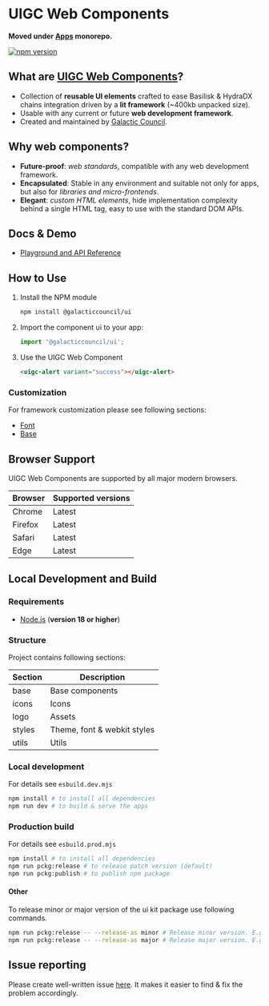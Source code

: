 # UIGC Web Components

**Moved under [Apps](https://github.com/galacticcouncil/apps) monorepo.**

[![npm version](https://img.shields.io/npm/v/@galacticcouncil/ui.svg)](https://www.npmjs.com/package/@galacticcouncil/ui)

## What are [UIGC Web Components](https://galactic-uikit.netlify.app)?

- Collection of **reusable UI elements** crafted to ease Basilisk & HydraDX chains integration driven by a **lit framework** (~400kb unpacked size).
- Usable with any current or future **web development framework**.
- Created and maintained by [Galactic Council](https://galacticcouncil.io/).

## Why web components?

- **Future-proof**: _web standards_, compatible with any web development framework.
- **Encapsulated**: Stable in any environment and suitable not only for apps, but also for _libraries and micro-frontends_.
- **Elegant**: _custom HTML elements_, hide implementation complexity behind a single HTML tag, easy to use with the standard DOM APIs.

## Docs & Demo

- [Playground and API Reference](https://galactic-uikit.netlify.app)

## How to Use

1. Install the NPM module

   ```sh
   npm install @galacticcouncil/ui
   ```

2. Import the component ui to your app:

   ```js
   import '@galacticcouncil/ui';
   ```

3. Use the UIGC Web Component

   ```html
   <uigc-alert variant="success"></uigc-alert>
   ```

### Customization

For framework customization please see following sections:

- [Font](https://github.com/galacticcouncil/ui/blob/master/doc/font.md)
- [Base](https://github.com/galacticcouncil/ui/blob/master/doc/base.md)

## Browser Support

UIGC Web Components are supported by all major modern browsers.

| Browser | Supported versions |
| ------- | ------------------ |
| Chrome  | Latest             |
| Firefox | Latest             |
| Safari  | Latest             |
| Edge    | Latest             |

## Local Development and Build

### Requirements

- [Node.js](https://nodejs.org/) (**version 18 or higher**)

### Structure

Project contains following sections:

| Section | Description                 |
| ------- | --------------------------- |
| base    | Base components             |
| icons   | Icons                       |
| logo    | Assets                      |
| styles  | Theme, font & webkit styles |
| utils   | Utils                       |

### Local development

For details see `esbuild.dev.mjs`

```sh
npm install # to install all dependencies
npm run dev # to build & serve the apps
```

### Production build

For details see `esbuild.prod.mjs`

```sh
npm install # to install all dependencies
npm run pckg:release # to release patch version (default)
npm run pckg:publish # to publish npm package
```

#### Other

To release minor or major version of the ui kit package use following commands.

```sh
npm run pckg:release -- --release-as minor # Release minor version. E.g. 1.0.23 -> 1.1.0
npm run pckg:release -- --release-as major # Release major version. E.g. 1.0.23 -> 2.0.0
```

## Issue reporting

Please create well-written issue [here](https://https://github.com/galacticcouncil/ui/issues/new). It makes it easier to find & fix the problem accordingly.
